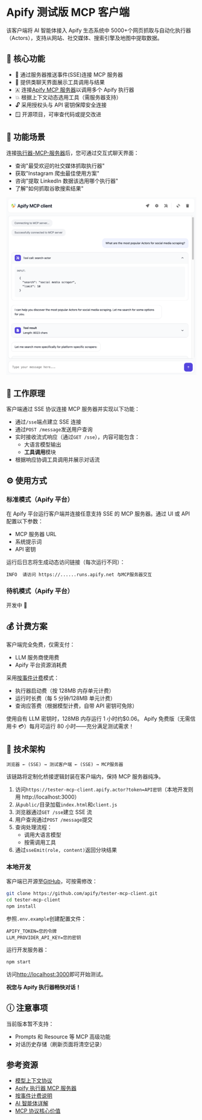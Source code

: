 # Apify 测试版 MCP 客户端

该客户端将 AI 智能体接入 Apify 生态系统中 5000+个网页抓取与自动化执行器（Actors），支持从网站、社交媒体、搜索引擎及地图中提取数据。

## 🚀 核心功能

- 🔌 通过服务器推送事件(SSE)连接 MCP 服务器
- 💬 提供类聊天界面展示工具调用与结果
- 🇦 连接[Apify MCP 服务器](https://apify.com/apify/actors-mcp-server)以调用多个 Apify 执行器
- 💥 根据上下文动态选用工具（需服务器支持）
- 🔓 采用授权头与 API 密钥保障安全连接
- 🪟 开源项目，可审查代码或提交改进

## 🎯 功能场景

连接[执行器-MCP-服务器](https://apify.com/apify/actors-mcp-server)后，您可通过交互式聊天界面：

- 查询"最受欢迎的社交媒体抓取执行器"
- 获取"Instagram 爬虫最佳使用方案"
- 咨询"提取 LinkedIn 数据该选用哪个执行器"
- 了解"如何抓取谷歌搜索结果"

![客户端界面截图](https://raw.githubusercontent.com/apify/tester-mcp-client/refs/heads/main/docs/chat-ui.png)

## 📖 工作原理

客户端通过 SSE 协议连接 MCP 服务器并实现以下功能：

- 通过`/sse`端点建立 SSE 连接
- 通过`POST /message`发送用户查询
- 实时接收流式响应（通过`GET /sse`），内容可能包含：
  - 大语言模型输出
  - **工具调用**模块
- 根据响应协调工具调用并展示对话流

## ⚙️ 使用方式

### 标准模式（Apify 平台）

在 Apify 平台运行客户端并连接任意支持 SSE 的 MCP 服务器。通过 UI 或 API 配置以下参数：

- MCP 服务器 URL
- 系统提示词
- API 密钥

运行后日志将生成动态访问链接（每次运行不同）：

```shell
INFO  请访问 https://......runs.apify.net 与MCP服务器交互
```

### 待机模式（Apify 平台）

开发中 🚧

## 💰 计费方案

客户端完全免费，仅需支付：

- LLM 服务商使用费
- Apify 平台资源消耗费

采用[按事件计费](https://docs.apify.com/sdk/js/docs/guides/pay-per-event)模式：

- 执行器启动费（按 128MB 内存单元计费）
- 运行时长费（每 5 分钟/128MB 单元计费）
- 查询应答费（根据模型计费，自带 API 密钥可免除）

使用自有 LLM 密钥时，128MB 内存运行 1 小时约$0.06。
Apify 免费版（无需信用卡 💳）每月可运行 80 小时——充分满足测试需求！

## 📖 技术架构

```plaintext
浏览器 ← (SSE) → 测试客户端 ← (SSE) → MCP服务器
```

该链路将定制化桥接逻辑封装在客户端内，保持 MCP 服务器纯净。

1. 访问`https://tester-mcp-client.apify.actor?token=API密钥`（本地开发则用 http://localhost:3000）
2. 从`public/`目录加载`index.html`和`client.js`
3. 浏览器通过`GET /sse`建立 SSE 流
4. 用户查询通过`POST /message`提交
5. 查询处理流程：
   - 调用大语言模型
   - 按需调用工具
6. 通过`sseEmit(role, content)`返回分块结果

### 本地开发

客户端已开源至[GitHub](https://github.com/apify/rag-web-browser)，可按需修改：

```bash
git clone https://github.com/apify/tester-mcp-client.git
cd tester-mcp-client
npm install
```

参照`.env.example`创建配置文件：

```plaintext
APIFY_TOKEN=您的令牌
LLM_PROVIDER_API_KEY=您的密钥
```

运行开发服务器：

```bash
npm start
```

访问[http://localhost:3000](http://localhost:3000)即可开始测试。

**祝您与 Apify 执行器畅快对话！**

## ⓘ 注意事项

当前版本暂不支持：

- Prompts 和 Resource 等 MCP 高级功能
- 对话历史存储（刷新页面将清空记录）

## 参考资源

- [模型上下文协议](https://modelcontextprotocol.org/)
- [Apify 执行器 MCP 服务器](https://apify.com/apify/actors-mcp-server)
- [按事件计费说明](https://docs.apify.com/sdk/js/docs/guides/pay-per-event)
- [AI 智能体详解](https://blog.apify.com/what-are-ai-agents/)
- [MCP 协议核心价值](https://blog.apify.com/what-is-model-context-protocol/)
